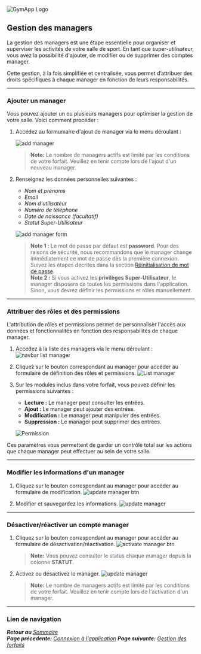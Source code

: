 ![GymApp Logo](/images/logo_md.png "GymApp Logo")

## Gestion des managers

La gestion des managers est une étape essentielle pour organiser et superviser les activités de votre salle de sport. En tant que super-utilisateur, vous avez la possibilité d'ajouter, de modifier ou de supprimer des comptes manager.

Cette gestion, à la fois simplifiée et centralisée, vous permet d’attribuer des droits spécifiques à chaque manager en fonction de leurs responsabilités.

---

### Ajouter un manager

Vous pouvez ajouter un ou plusieurs managers pour optimiser la gestion de votre salle. Voici comment procéder :  
1. Accédez au formumaire d'ajout de manager via le menu déroulant :  
   
   ![add manager](/images/screenshots/manager/nav_add_manager.png "add manager")

   > **Note:**  Le nombre de managers actifs est limité par les conditions de votre forfait. Veuillez en tenir compte lors de l'ajout d'un nouveau manager.

2. Renseignez les données personnelles suivantes :  
   - _Nom et prénoms_  
   - _Email_  
   - _Nom d'utilisateur_  
   - _Numéro de téléphone_  
   - _Date de naissance (facultatif)_  
   - _Statut Super-Utilisateur_

   ![add manager form](/images/screenshots/manager/add_manager_form.png "add manager form")

   > **Note 1 :** Le mot de passe par défaut est **password**. Pour des raisons de sécurité, nous recommandons que le manager change immédiatement ce mot de passe dès la première connexion. Suivez les étapes décrites dans la section [Réinitialisation de mot de passe](login.md#2---réinitialisation-de-mot-de-passe).  
   > **Note 2 :** Si vous activez les **privilèges Super-Utilisateur**, le manager disposera de toutes les permissions dans l'application. Sinon, vous devrez définir les permissions et rôles manuellement.

---

### Attribuer des rôles et des permissions

L'attribution de rôles et permissions permet de personnaliser l'accès aux données et fonctionnalités en fonction des responsabilités de chaque manager.

1. Accédez à la liste des managers via le menu déroulant :  
    ![navbar list manager](/images/screenshots/manager/nav_list_manager.png "navbar list manager")  


2. Cliquez sur le bouton correspondant au manager pour accéder au formulaire de définition des rôles et permissions. 
    ![List manager](/images/screenshots/manager/list_manager.png "List manager")  

3. Sur les modules inclus dans votre forfait, vous pouvez définir les permissions suivantes :  

   - **Lecture :** Le manager peut consulter les entrées.  
   - **Ajout :** Le manager peut ajouter des entrées.  
   - **Modification :** Le manager peut manipuler des entrées.  
   - **Suppression :** Le manager peut supprimer des entrées.  

    ![Permission](/images/screenshots/manager/permission.png "Permission")

Ces paramètres vous permettent de garder un contrôle total sur les actions que chaque manager peut effectuer au sein de votre salle.

---

### Modifier les informations d'un manager
1. Cliquez sur le bouton correspondant au manager pour accéder au formulaire de modification. 
    ![update manager btn](/images/screenshots/manager/update_manager_btn.png "update manager btn")

2. Modifier et sauvegardez les informations.
    ![update manager](/images/screenshots/manager/update_manager.png "update manager")

---

### Désactiver/réactiver un compte manager 
1. Cliquez sur le bouton correspondant au manager pour accéder au formulaire de désactivation/réactivation. 
    ![activate manager btn](/images/screenshots/manager/activate_manager_btn.png "activate manager btn")

    > **Note:** Vous pouvez consulter le status chaque manager depuis la colonne **STATUT**.


2. Activez ou désactivez le manager.
    ![update manager](/images/screenshots/manager/activate_manager.png "update manager")

    > **Note:**  Le nombre de managers actifs est limité par les conditions de votre forfait. Veuillez en tenir compte lors de l'activation d'un manager. 

---

### **Lien de navigation**

**_Retour au_** [_Sommaire_](table.md)  
**_Page précedente:_** [_Connexion à l'application_](login.md)
**_Page suivante:_**  [_Gestion des forfaits_](package.md)